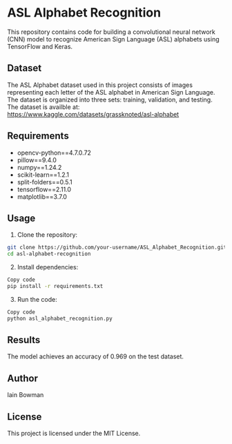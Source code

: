 # ASL Alphabet Recognition
This repository contains code for building a convolutional neural network (CNN) model to recognize American Sign Language (ASL) alphabets using TensorFlow and Keras.

## Dataset
The ASL Alphabet dataset used in this project consists of images representing each letter of the ASL alphabet in American Sign Language. The dataset is organized into three sets: training, validation, and testing. The dataset is availble at: https://www.kaggle.com/datasets/grassknoted/asl-alphabet

## Requirements
* opencv-python==4.7.0.72
* pillow==9.4.0
* numpy==1.24.2
* scikit-learn==1.2.1
* split-folders==0.5.1
* tensorflow==2.11.0
* matplotlib==3.7.0

## Usage
1) Clone the repository:
``` bash
git clone https://github.com/your-username/ASL_Alphabet_Recognition.git
cd asl-alphabet-recognition
```
2) Install dependencies:
``` bash
Copy code
pip install -r requirements.txt
```
3) Run the code:
```bash
Copy code
python asl_alphabet_recognition.py
```
## Results
The model achieves an accuracy of 0.969 on the test dataset.

## Author
Iain Bowman

## License
This project is licensed under the MIT License.
